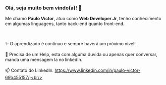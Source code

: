 ### Olá, seja muito bem vindo(a)! 👋

<!--
**PauloVASousa23/PauloVASousa23** is a ✨ _special_ ✨ repository because its `README.md` (this file) appears on your GitHub profile.

Here are some ideas to get you started:

- 🔭 I’m currently working on ...
- 🌱 I’m currently learning ...
- 👯 I’m looking to collaborate on ...
- 🤔 I’m looking for help with ...
- 💬 Ask me about ...
- 📫 How to reach me: ...
- 😄 Pronouns: ...
- ⚡ Fun fact: ...
-->


Me chamo <strong>Paulo Victor</strong>, atuo como <strong>Web Developer Jr</strong>, tenho conhecimento em algumas linguagens, tanto back-end quanto front-end.<br/><br/><br/>

✨ O aprendizado é continuo e sempre haverá um próximo nivel!<br/><br/>
👯 Precisa de um Help, esta com alguma duvida ou apenas quer conversar, manda uma mensagem la no linkedIn.<br/><br/>
📫 Contato do LinkedIn: https://www.linkedin.com/in/paulo-victor-69b455157/;<br/><br/>
